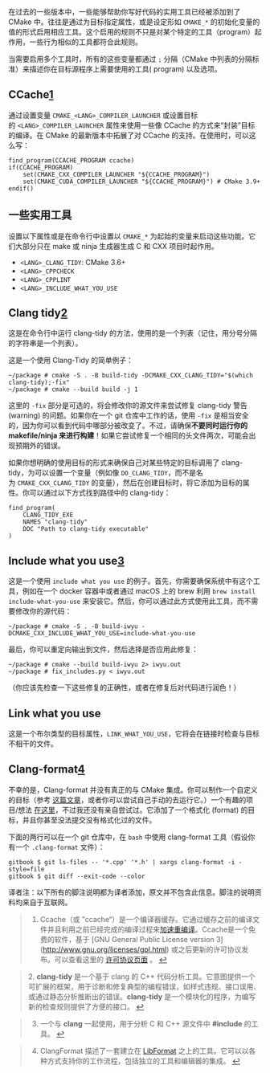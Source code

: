 在过去的一些版本中，一些能够帮助你写好代码的实用工具已经被添加到了 CMake 中。往往是通过为目标指定属性，或是设定形如 `CMAKE_*` 的初始化变量的值的形式启用相应工具。这个启用的规则不只是对某个特定的工具（program）起作用，一些行为相似的工具都符合此规则。

当需要启用多个工具时，所有的这些变量都通过 `;` 分隔（CMake 中列表的分隔标准）来描述你在目标源程序上需要使用的工具( program) 以及选项。

## CCache[1](https://modern-cmake-cn.github.io/Modern-CMake-zh_CN/chapters/features/utilities.html#fn_1)

通过设置变量 `CMAKE_<LANG>_COMPILER_LAUNCHER` 或设置目标的 `<LANG>_COMPILER_LAUNCHER` 属性来使用一些像 CCache 的方式来“封装”目标的编译。在 CMake 的最新版本中拓展了对 CCache 的支持。在使用时，可以这么写：

```
find_program(CCACHE_PROGRAM ccache)
if(CCACHE_PROGRAM)
    set(CMAKE_CXX_COMPILER_LAUNCHER "${CCACHE_PROGRAM}")
    set(CMAKE_CUDA_COMPILER_LAUNCHER "${CCACHE_PROGRAM}") # CMake 3.9+
endif()
```

## 一些实用工具

设置以下属性或是在命令行中设置以 `CMAKE_*` 为起始的变量来启动这些功能。它们大部分只在 make 或 ninja 生成器生成 C 和 CXX 项目时起作用。

- `<LANG>_CLANG_TIDY`: CMake 3.6+
- `<LANG>_CPPCHECK`
- `<LANG>_CPPLINT`
- `<LANG>_INCLUDE_WHAT_YOU_USE`

## Clang tidy[2](https://modern-cmake-cn.github.io/Modern-CMake-zh_CN/chapters/features/utilities.html#fn_2)

这是在命令行中运行 clang-tidy 的方法，使用的是一个列表（记住，用分号分隔的字符串是一个列表）。

这是一个使用 Clang-Tidy 的简单例子：

```
~/package # cmake -S . -B build-tidy -DCMAKE_CXX_CLANG_TIDY="$(which clang-tidy);-fix"
~/package # cmake --build build -j 1
```

这里的 `-fix` 部分是可选的，将会修改你的源文件来尝试修复 clang-tidy 警告 (warning) 的问题。如果你在一个 git 仓库中工作的话，使用 `-fix` 是相当安全的，因为你可以看到代码中哪部分被改变了。不过，请确保**不要同时运行你的 makefile/ninja 来进行构建**！如果它尝试修复一个相同的头文件两次，可能会出现预期外的错误。

如果你想明确的使用目标的形式来确保自己对某些特定的目标调用了 clang-tidy，为可以设置一个变量（例如像 `DO_CLANG_TIDY`，而不是名为 `CMAKE_CXX_CLANG_TIDY` 的变量），然后在创建目标时，将它添加为目标的属性。你可以通过以下方式找到路径中的 clang-tidy：

```
find_program(
    CLANG_TIDY_EXE
    NAMES "clang-tidy"
    DOC "Path to clang-tidy executable"
)
```

## Include what you use[3](https://modern-cmake-cn.github.io/Modern-CMake-zh_CN/chapters/features/utilities.html#fn_3)

这是一个使用 `include what you use` 的例子。首先，你需要确保系统中有这个工具，例如在一个 docker 容器中或者通过 macOS 上的 brew 利用 `brew install include-what-you-use` 来安装它。然后，你可以通过此方式使用此工具，而不需要修改你的源代码：

```
~/package # cmake -S . -B build-iwyu -DCMAKE_CXX_INCLUDE_WHAT_YOU_USE=include-what-you-use
```

最后，你可以重定向输出到文件，然后选择是否应用此修复：

```
~/package # cmake --build build-iwyu 2> iwyu.out
~/package # fix_includes.py < iwyu.out
```

（你应该先检查一下这些修复的正确性，或者在修复后对代码进行润色！）

## Link what you use

这是一个布尔类型的目标属性，`LINK_WHAT_YOU_USE`，它将会在链接时检查与目标不相干的文件。

## Clang-format[4](https://modern-cmake-cn.github.io/Modern-CMake-zh_CN/chapters/features/utilities.html#fn_4)

不幸的是，Clang-format 并没有真正的与 CMake 集成。你可以制作一个自定义的目标（参考 [这篇文章](https://arcanis.me/en/2015/10/17/cppcheck-and-clang-format)，或者你可以尝试自己手动的去运行它。）一个有趣的项目/想法 [在这里](https://github.com/kbenzie/git-cmake-format)，不过我还没有亲自尝试过。它添加了一个格式化 (format) 的目标，并且你甚至没法提交没有格式化过的文件。

下面的两行可以在一个 git 仓库中，在 `bash` 中使用 clang-format 工具（假设你有一个 `.clang-format` 文件）：

```
gitbook $ git ls-files -- '*.cpp' '*.h' | xargs clang-format -i -style=file
gitbook $ git diff --exit-code --color
```

译者注：以下所有的脚注说明都为译者添加，原文并不包含此信息。脚注的说明资料均来自于互联网。

> 1. Ccache（或 ”ccache“）是一个编译器缓存。它通过缓存之前的编译文件并且利用之前已经完成的编译过程来[加速重编译](https://modern-cmake-cn.github.io/Modern-CMake-zh_CN/chapters/features/(https:/ccache.dev/performance.html))。Ccache是一个免费的软件，基于 [GNU General Public License version 3](http://www.gnu.org/licenses/gpl.html) 或之后更新的许可协议发布。可以查看这里的 [许可协议页面](https://ccache.dev/license.html) 。 [↩](https://modern-cmake-cn.github.io/Modern-CMake-zh_CN/chapters/features/utilities.html#reffn_1 "Jump back to footnote [1] in the text.")

> 2. **clang-tidy** 是一个基于 clang 的 C++ 代码分析工具。它意图提供一个可扩展的框架，用于诊断和修复典型的编程错误，如样式违规、接口误用、或通过静态分析推断出的错误。**clang-tidy** 是一个模块化的程序，为编写新的检查规则提供了方便的接口。 [↩](https://modern-cmake-cn.github.io/Modern-CMake-zh_CN/chapters/features/utilities.html#reffn_2 "Jump back to footnote [2] in the text.")

> 3. 一个与 **clang** 一起使用，用于分析 C 和 C++ 源文件中 **#include** 的工具。 [↩](https://modern-cmake-cn.github.io/Modern-CMake-zh_CN/chapters/features/utilities.html#reffn_3 "Jump back to footnote [3] in the text.")

> 4. ClangFormat 描述了一套建立在 [LibFormat](https://clang.llvm.org/docs/LibFormat.html) 之上的工具。它可以以各种方式支持你的工作流程，包括独立的工具和编辑器的集成。 [↩](https://modern-cmake-cn.github.io/Modern-CMake-zh_CN/chapters/features/utilities.html#reffn_4 "Jump back to footnote [4] in the text.")